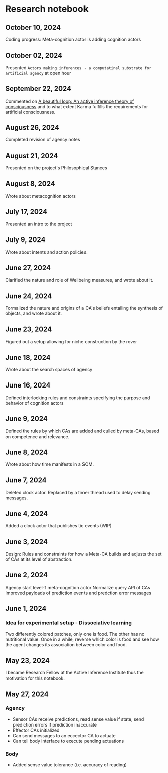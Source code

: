 # Research notebook

## October 10, 2024

Coding progress: Meta-cognition actor is adding cognition actors

## October 02, 2024

Presented `Actors making inferences - a computatinal substrate for artificial agency` at open hour

## September 22, 2024

Commented on [A beautiful loop: An active inference theory of consciousness](https://osf.io/preprints/psyarxiv/daf5n?view_only=) and to what extent Karma fulfills the requirements for artificial consciousness.

## August 26, 2024

Completed revision of agency notes

## August 21, 2024

Presented on the project's Philosophical Stances

## August 8, 2024

Wrote about metacognition actors

## July 17, 2024

Presented an intro to the project

## July 9, 2024

Wrote about intents and action policies.

## June 27, 2024

Clarified the nature and role of Wellbeing measures, and wrote about it.

## June 24, 2024

Formalized the nature and origins of a CA's beliefs entailing the synthesis of objects, and wrote about it.

## June 23, 2024

Figured out a setup allowing for niche construction by the rover

## June 18, 2024

Wrote about the search spaces of agency

## June 16, 2024

Defined interlocking rules and constraints specifying the purpose and behavior of cognition actors

## June 9, 2024

Defined the rules by which CAs are added and culled by meta-CAs, based on competence and relevance.

## June 8, 2024

Wrote about how time manifests in a SOM.

## June 7, 2024

Deleted clock actor. Replaced by a timer thread used to delay sending messages.

## June 4, 2024

Added a clock actor that publishes tic events (WIP)

## June 3, 2024

Design: Rules and constraints for how a Meta-CA builds and adjusts the set of CAs at its level of abstraction.

## June 2, 2024

Agency start level-1 meta-cognition actor
Normalize query API of CAs
Improved payloads of prediction events and predction error messages

## June 1, 2024

### Idea for experimental setup - Dissociative learning

Two differently colored patches, only one is food. The other has no nutritional value.
Once in a while, reverse which color is food and see how the agent changes its association between color and food.

## May 23, 2024

I became Research Fellow at the Active Inference Institute thus the motivation for this notebook.

## May 27, 2024

### Agency

* Sensor CAs receive predictions, read sense value if state, send prediction errors if prediction inaccurate
* Effector CAs initialized
* Can send messages to an eccector CA to actuate
* Can tell body interface to execute pending actuations

### Body

* Added sense value tolerance (i.e. accuracy of reading)
